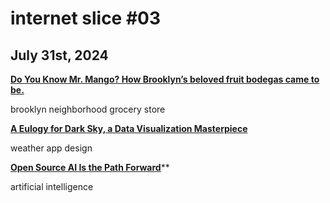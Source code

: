 # internet slice #03
## July 31st, 2024

[**Do You Know Mr. Mango? How Brooklyn’s beloved fruit bodegas came to be.**](https://www.grubstreet.com/article/brooklyn-fruit-bodegas-mr-lemon-mr-kiwi.html)

brooklyn neighborhood grocery store

[**A Eulogy for Dark Sky, a Data Visualization Masterpiece**](https://nightingaledvs.com/dark-sky-weather-data-viz/)

weather app design

[**Open Source AI Is the Path Forward**](https://about.fb.com/news/2024/07/open-source-ai-is-the-path-forward/)**

artificial intelligence